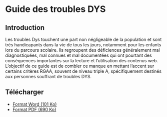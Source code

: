 # Guide des troubles DYS

## Introduction
Les troubles Dys touchent une part non négligeable de la population et sont très handicapants dans la vie de tous les jours, notamment pour les enfants lors du parcours scolaire. Ils regroupent des déficiences généralement mal diagnostiquées, mal connues et mal documentées qui ont pourtant des conséquences importantes sur la lecture et l’utilisation des contenus web.
L’objectif de ce guide est de combler ce manque en mettant l’accent sur certains critères RGAA, souvent de niveau triple A, spécifiquement destinés aux personnes souffrant de troubles DYS.

## Télécharger

* [Format Word (101 Ko)](https://github.com/DISIC/guide-troubles_DYS/blob/master/Guide-des-troubles-DYS.docx)
* [Format PDF (690 Ko)](https://github.com/DISIC/guide-troubles_DYS/blob/master/Guide-des-troubles-DYS.pdf)

